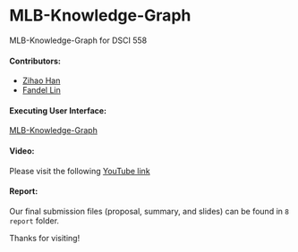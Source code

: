 # MLB-Knowledge-Graph
MLB-Knowledge-Graph for DSCI 558

#### Contributors:
- [Zihao Han](https://github.com/zhan22)
- [Fandel Lin](https://github.com/Fandel-Lin)

#### Executing User Interface:
[MLB-Knowledge-Graph](https://github.com/zhan22/MLB-Knowledge-Graph)

#### Video:
Please visit the following [YouTube link](#)

#### Report:
Our final submission files (proposal, summary, and slides) can be found in `8 report` folder.


Thanks for visiting!
